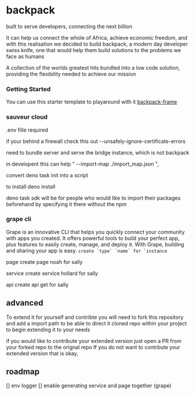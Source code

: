 # backpack
built to serve developers, connecting the next billion


It can help us connect the whole of Africa, achieve economic freedom, and with this realisation we decided to build backpack,
a modern day developer swiss knife, one that would help them build solutions to the problems we face as humans

A collection of the worlds greatest hits bundled into a low code solution,
providing the flexibility needed to achieve our mission

### Getting Started

You can use this starter template to playaround with it
[backpack-frame](https://github.com/codebenderhq/backpack-frame)

### sauveur cloud

.env fille required


if your behind a firewall check this out
--unsafely-ignore-certificate-errors

need to bundle server and serve the bridge instance, which is not backpack

in developent this can help
" --import-map ./import_map.json ",

convert deno task init into a script

to install
deno install

deno task sdk will be for people who would like to import their packages beforehand by specifying it there without the npm

### grape cli
Grape is an innovative CLI that helps you quickly connect your community with apps you created. It offers powerful tools to build your perfect app, plus features to easily create, manage, and deploy it. With Grape, building and sharing your app is easy. 
```create `type` `name` for `instance```

page
create page noah for sally

service
create service hollard  for sally

api
create api get  for sally
## advanced

To extend it for yourself and contribte you will need to fork this repository and 
add a import path to be able to direct it cloned repo within your project to begin extending it to your needs

if you would like to contribute your extended version just open a PR from your forked repo to the orignal repo
If you do not want to contrbute your extended version that is okay,

## roadmap
[] env logger
[] enable generating service and page together (grape)


<!-- https://cli.github.com/ -->